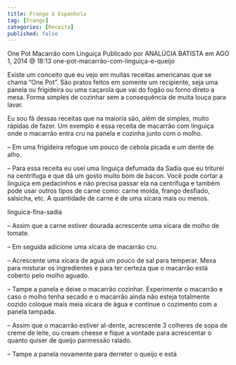 ```yaml
---
title: Frango à Espanhola
tag: [Frango]
categories: [Receita]
published: false
---
```


One Pot Macarrão com Linguiça
Publicado por ANALÚCIA BATISTA em AGO 1, 2014 @ 18:13
one-pot-macarrão-com-linguiça-e-queijo

Existe um conceito que eu vejo em muitas receitas americanas que se chama “One Pot”. São pratos feitos em somente um recipiente, seja uma panela ou frigideira ou uma caçarola que vai do fogão ou forno direto a mesa. Forma simples de cozinhar sem a consequência de muita louça para lavar.

Eu sou fã dessas receitas que na maioria são, além de simples, muito rápidas de fazer. Um exemplo é essa receita de macarrão com linguiça onde o macarrão entra cru na panela e cozinha junto com o molho.

– Em uma frigideira refogue um pouco de cebola picada e um dente de alho.

– Para essa receita eu usei uma linguiça defumada da Sadia que eu triturei na centrifuga e que dá um gosto muito bom de bacon. Você pode cortar a linguiça em pedacinhos e não precisa passar ela na centrifuga e também pode usar outros tipos de carne como: carne moída, frango desfiado, salsicha, etc. A quantidade de carne é de uma xícara mais ou menos.

linguica-fina-sadia

– Assim que a carne estiver dourada acrescente uma xícara de molho de tomate.

– Em seguida adicione uma xícara de macarrão cru.

– Acrescente uma xícara de aguá um pouco de sal para temperar. Mexa para misturar os ingredientes e para ter certeza que o macarrão está coberto pelo molho aguado.

– Tampe a panela e deixe o macarrão cozinhar. Experimente o macarrão e caso o molho tenha secado e o macarrão ainda não esteja totalmente cozido coloque mais meia xícara de água e continue o cozimento com a panela tampada.

– Assim que o macarrão estiver al-dente, acrescente 3 colheres de sopa de creme de leite, ou cream cheese e fique a vontade para acrescentar o quanto quiser de queijo parmessão ralado.

– Tampe a panela novamente para derreter o queijo e está